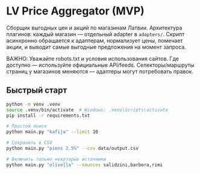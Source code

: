 # LV Price Aggregator (MVP)

Сборщик выгодных цен и акций по магазинам Латвии. Архитектура плагинов:
каждый магазин — отдельный adapter в `adapters/`. Скрипт асинхронно
обращается к адаптерам, нормализует цены, помечает акции, и выводит
самые выгодные предложения на момент запроса.

ВАЖНО: Уважайте robots.txt и условия использования сайтов. Где доступно —
используйте официальные API/feeds. Селекторы/маршруты страниц у магазинов
меняются — адаптеры могут потребовать правок.

## Быстрый старт

```bash
python -m venv .venv
source .venv/bin/activate  # Windows: .venv\Scripts\activate
pip install -r requirements.txt

# Простой поиск
python main.py "kafija" --limit 10

# Сохранить в CSV
python main.py "piens 2.5%" --csv data/output.csv

# Включить только некоторые источники
python main.py "olīveļļa" --sources salidzini,barbora,rimi
```
